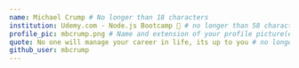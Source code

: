 ```yaml
---
name: Michael Crump # No longer than 18 characters
institution: Udemy.com - Node.js Bootcamp 🚩 # no longer than 58 characters
profile_pic: mbcrump.png # Name and extension of your profile picture(ex. mona.png)
quote: No one will manage your career in life, its up to you # no longer than 100 characters
github_user: mbcrump
---
```

